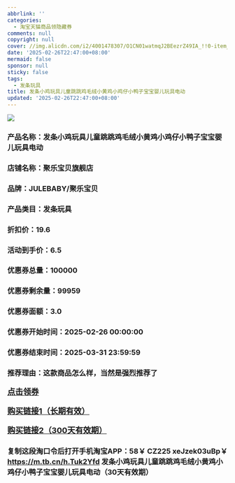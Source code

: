 ```yaml
---
abbrlink: ''
categories:
  - 淘宝天猫商品领隐藏券
comments: null
copyright: null
cover: //img.alicdn.com/i2/4001478307/O1CN01watmqJ2BEezrZ49IA_!!0-item_pic.jpg
date: '2025-02-26T22:47:00+08:00'
mermaid: false
sponsor: null
sticky: false
tags:
  - 发条玩具
title: 发条小鸡玩具儿童跳跳鸡毛绒小黄鸡小鸡仔小鸭子宝宝婴儿玩具电动
updated: '2025-02-26T22:47:00+08:00'
--- 
```


![](//img.alicdn.com/i2/4001478307/O1CN01watmqJ2BEezrZ49IA_!!0-item_pic.jpg)

### 产品名称：发条小鸡玩具儿童跳跳鸡毛绒小黄鸡小鸡仔小鸭子宝宝婴儿玩具电动
### 店铺名称：聚乐宝贝旗舰店
### 品牌：JULEBABY/聚乐宝贝
### 产品类目：发条玩具
### 折扣价：19.6
### 活动到手价：6.5
### 优惠券总量：100000
### 优惠券剩余量：99959
### 优惠券面额：3.0
### 优惠券开始时间：2025-02-26 00:00:00	
### 优惠券结束时间：2025-03-31 23:59:59	
### 推荐理由：这款商品怎么样，当然是强烈推荐了

<p style="font-size: 18px; font-weight: bold;">
  <a href="https://uland.taobao.com/coupon/edetail?e=wHtByHLNgZilhHvvyUNXZfh8CuWt5YH5OVuOuRD5gLJMmdsrkidbOWBzzpT26idJxaS5SNucycRFa%2FoNO3b8LmP5g4HPTT9tBVaKiTwRvCnNFe26%2FhTK1CHmfkC9xylfRSHvQe2jOLZ9pbNCYX0I%2BPP%2BWUTgK%2F%2B0I%2BtaUgbudUxA%2B536asYsLWVfKa%2BhVnNDBKCbPY7TNh6k%2BaeLkH5ArpjB6TX2HR3QQ5WKStDdyeTLAJho1Tgm24y1rRo98IyIzxHHRjXbSzC3GXpSbfs48iVZvZmLyjPqH1s6k0DMO%2B6%2B95lquc0iw%2BLD1gDhB919swDhlpaMEawCGruttYDvNg%3D%3D&traceId=2166d8db17407296732636749d133b&union_lens=lensId%3AOPT%401740729689%40213d1eb6_0d3a_1954b93254f_e068%4001%40eyJmbG9vcklkIjo3MzM1NH0ie" target="_blank">点击领券</a>
</p>
<p style="font-size: 18px; font-weight: bold;">
  <a href="https://s.click.taobao.com/t?e=m%3D2%26s%3D36owOjHH6yxw4vFB6t2Z2ueEDrYVVa64K7Vc7tFgwiHjf2vlNIV67kkfnVn6TwKdWI6w0dMGH8j3ID%2FV1RqsF4wnCJeELi4I%2FIEn%2BS1IjHAB0ghlTd7WlZVm%2FOAUUFw71qrpxiwMoCNxc1AtbZGVS4uEgfZvfRe92iYCFdxEehILZMqoQW%2BfuKGzo1lVxIioYm0qigORkd8eKuAXptxruircTIr8M%2FyJVacMuSHdo%2BBBnhrDwRmGganObwpjVpo4jCYtYGASbzRUrFwjXfRKMROfYmExpA2104bt%2FCh0HCavfFavIiLeKwiZYj1T04wpxq%2FeZZPRe94%3D" target="_blank">购买链接1（长期有效）</a>
</p>
<p style="font-size: 18px; font-weight: bold;">
  <a href="https://s.click.taobao.com/bg7uOYs" target="_blank">购买链接2（300天有效期）</a>
</p>

### 复制这段淘口令后打开手机淘宝APP：58￥ CZ225 xeJzek03uBp￥ https://m.tb.cn/h.Tuk2Yfd  发条小鸡玩具儿童跳跳鸡毛绒小黄鸡小鸡仔小鸭子宝宝婴儿玩具电动（30天有效期）
